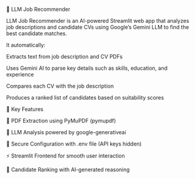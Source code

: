 🤖 LLM Job Recommender

LLM Job Recommender is an AI-powered Streamlit web app that analyzes job descriptions and candidate CVs using Google’s Gemini LLM to find the best candidate matches.

It automatically:

Extracts text from job description and CV PDFs

Uses Gemini AI to parse key details such as skills, education, and experience

Compares each CV with the job description

Produces a ranked list of candidates based on suitability scores

🧠 Key Features

📄 PDF Extraction using PyMuPDF (pymupdf)

🧩 LLM Analysis powered by google-generativeai

🔐 Secure Configuration with .env file (API keys hidden)

⚡ Streamlit Frontend for smooth user interaction

🧮 Candidate Ranking with AI-generated reasoning
